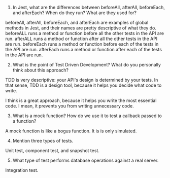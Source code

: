 <!-- Answers to the Short Answer Essay Questions go here -->


1. In Jest, what are the differences between beforeAll, afterAll, beforeEach, and afterEach? When do they run? What are they used for?

beforeAll, afterAll, beforeEach, and afterEach are examples of global methods in Jest, and their names are pretty descriptive of what they do. beforeALL runs a method or function before all the other tests in the API are run. afterALL runs a method or function after all the other tests in the API are run. beforeEach runs a method or function before each of the tests in the API are run. afterEach runs a method or function after each of the tests in the API are run. 

2. What is the point of Test Driven Development? What do you personally think about this approach?

TDD is very descriptive: your API's design is determined by your tests. In that sense, TDD is a design tool, because it helps you decide what code to write. 

I think is a great approach, because it helps you write the most essential code. I mean, it prevents you from writing unnecessary code.

3. What is a mock function? How do we use it to test a callback passed to a function?

A mock function is like a bogus function. It is is only simulated.

4. Mention three types of tests.

Unit test, component test, and snapshot test.

5. What type of test performs database operations against a real server.

Integration test.
